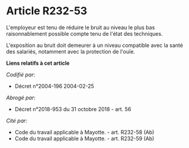 # Article R232-53

L'employeur est tenu de réduire le bruit au niveau le plus bas raisonnablement possible compte tenu de l'état des techniques.

L'exposition au bruit doit demeurer à un niveau compatible avec la santé des salariés, notamment avec la protection de
l'ouïe.

**Liens relatifs à cet article**

_Codifié par_:

  - Décret n°2004-196 2004-02-25

_Abrogé par_:

  - Décret n°2018-953 du 31 octobre 2018 - art. 56

_Cité par_:

  - Code du travail applicable à Mayotte. - art. R232-58 (Ab)
  - Code du travail applicable à Mayotte. - art. R232-59 (Ab)
